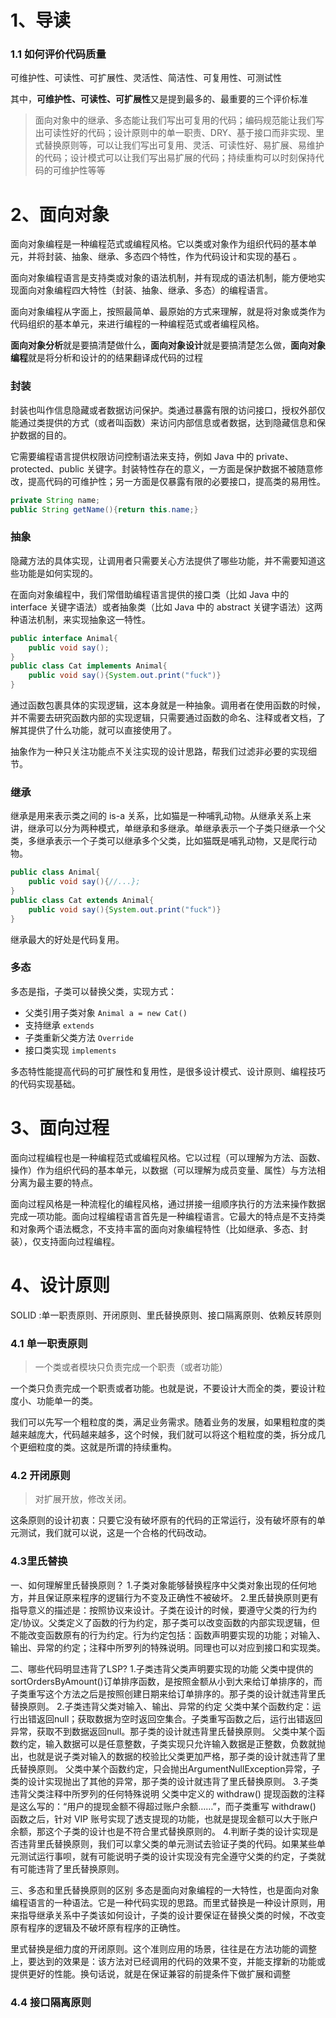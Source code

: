# 1、导读

### 1.1 如何评价代码质量

可维护性、可读性、可扩展性、灵活性、简洁性、可复用性、可测试性

其中，**可维护性、可读性、可扩展性**又是提到最多的、最重要的三个评价标准

> 面向对象中的继承、多态能让我们写出可复用的代码；编码规范能让我们写出可读性好的代码；设计原则中的单一职责、DRY、基于接口而非实现、里式替换原则等，可以让我们写出可复用、灵活、可读性好、易扩展、易维护的代码；设计模式可以让我们写出易扩展的代码；持续重构可以时刻保持代码的可维护性等等

# 2、面向对象

面向对象编程是一种编程范式或编程风格。它以类或对象作为组织代码的基本单元，并将封装、抽象、继承、多态四个特性，作为代码设计和实现的基石 。

面向对象编程语言是支持类或对象的语法机制，并有现成的语法机制，能方便地实现面向对象编程四大特性（封装、抽象、继承、多态）的编程语言。

面向对象编程从字面上，按照最简单、最原始的方式来理解，就是将对象或类作为代码组织的基本单元，来进行编程的一种编程范式或者编程风格。

**面向对象分析**就是要搞清楚做什么，**面向对象设计**就是要搞清楚怎么做，**面向对象编程**就是将分析和设计的的结果翻译成代码的过程

### 封装

封装也叫作信息隐藏或者数据访问保护。类通过暴露有限的访问接口，授权外部仅能通过类提供的方式（或者叫函数）来访问内部信息或者数据，达到隐藏信息和保护数据的目的。

它需要编程语言提供权限访问控制语法来支持，例如 Java 中的 private、protected、public 关键字。封装特性存在的意义，一方面是保护数据不被随意修改，提高代码的可维护性；另一方面是仅暴露有限的必要接口，提高类的易用性。

```java
private String name;
public String getName(){return this.name;}
```

### 抽象

隐藏方法的具体实现，让调用者只需要关心方法提供了哪些功能，并不需要知道这些功能是如何实现的。

在面向对象编程中，我们常借助编程语言提供的接口类（比如 Java 中的 interface 关键字语法）或者抽象类（比如 Java 中的 abstract 关键字语法）这两种语法机制，来实现抽象这一特性。

```java
public interface Animal{
    public void say();
}
public class Cat implements Animal{
    public void say(){System.out.print("fuck")}
}
```

通过函数包裹具体的实现逻辑，这本身就是一种抽象。调用者在使用函数的时候，并不需要去研究函数内部的实现逻辑，只需要通过函数的命名、注释或者文档，了解其提供了什么功能，就可以直接使用了。

抽象作为一种只关注功能点不关注实现的设计思路，帮我们过滤非必要的实现细节。

### 继承

继承是用来表示类之间的 is-a 关系，比如猫是一种哺乳动物。从继承关系上来讲，继承可以分为两种模式，单继承和多继承。单继承表示一个子类只继承一个父类，多继承表示一个子类可以继承多个父类，比如猫既是哺乳动物，又是爬行动物。

```java
public class Animal{
    public void say(){//...};
}
public class Cat extends Animal{
    public void say(){System.out.print("fuck")}
}
```

继承最大的好处是代码复用。

### 多态

多态是指，子类可以替换父类，实现方式：

- 父类引用子类对象 `Animal a = new Cat()`
- 支持继承 `extends`
- 子类重新父类方法 `Override`
- 接口类实现 `implements`

多态特性能提高代码的可扩展性和复用性，是很多设计模式、设计原则、编程技巧的代码实现基础。

# 3、面向过程

面向过程编程也是一种编程范式或编程风格。它以过程（可以理解为方法、函数、操作）作为组织代码的基本单元，以数据（可以理解为成员变量、属性）与方法相分离为最主要的特点。

面向过程风格是一种流程化的编程风格，通过拼接一组顺序执行的方法来操作数据完成一项功能。面向过程编程语言首先是一种编程语言。它最大的特点是不支持类和对象两个语法概念，不支持丰富的面向对象编程特性（比如继承、多态、封装），仅支持面向过程编程。

# 4、设计原则

SOLID :单一职责原则、开闭原则、里氏替换原则、接口隔离原则、依赖反转原则

### 4.1 单一职责原则

> 一个类或者模块只负责完成一个职责（或者功能）

一个类只负责完成一个职责或者功能。也就是说，不要设计大而全的类，要设计粒度小、功能单一的类。

我们可以先写一个粗粒度的类，满足业务需求。随着业务的发展，如果粗粒度的类越来越庞大，代码越来越多，这个时候，我们就可以将这个粗粒度的类，拆分成几个更细粒度的类。这就是所谓的持续重构。

### 4.2 开闭原则

> 对扩展开放，修改关闭。

这条原则的设计初衷：只要它没有破坏原有的代码的正常运行，没有破坏原有的单元测试，我们就可以说，这是一个合格的代码改动。

### 4.3里氏替换

一、如何理解里氏替换原则？
1.子类对象能够替换程序中父类对象出现的任何地方，并且保证原来程序的逻辑行为不变及正确性不被破坏。
2.里氏替换原则更有指导意义的描述是：按照协议来设计。子类在设计的时候，要遵守父类的行为约定/协议。父类定义了函数的行为约定，那子类可以改变函数的内部实现逻辑，但不能改变函数原有的行为约定。行为约定包括：函数声明要实现的功能；对输入、输出、异常的约定；注释中所罗列的特殊说明。同理也可以对应到接口和实现类。

二、哪些代码明显违背了LSP?
1.子类违背父类声明要实现的功能
父类中提供的sortOrdersByAmount()订单排序函数，是按照金额从小到大来给订单排序的，而子类重写这个方法之后是按照创建日期来给订单排序的。那子类的设计就违背里氏替换原则。
2.子类违背父类对输入、输出、异常的约定
父类中某个函数约定：运行出错返回null；获取数据为空时返回空集合。子类重写函数之后，运行出错返回异常，获取不到数据返回null。那子类的设计就违背里氏替换原则。
父类中某个函数约定，输入数据可以是任意整数，子类实现只允许输入数据是正整数，负数就抛出，也就是说子类对输入的数据的校验比父类更加严格，那子类的设计就违背了里氏替换原则。
父类中某个函数约定，只会抛出ArgumentNullException异常，子类的设计实现抛出了其他的异常，那子类的设计就违背了里氏替换原则。
3.子类违背父类注释中所罗列的任何特殊说明
父类中定义的 withdraw() 提现函数的注释是这么写的：“用户的提现金额不得超过账户余额……”，而子类重写 withdraw() 函数之后，针对 VIP 账号实现了透支提现的功能，也就是提现金额可以大于账户余额，那这个子类的设计也是不符合里式替换原则的。
4.判断子类的设计实现是否违背里氏替换原则，我们可以拿父类的单元测试去验证子类的代码。如果某些单元测试运行事呗，就有可能说明子类的设计实现没有完全遵守父类的约定，子类就有可能违背了里氏替换原则。

三、多态和里氏替换原则的区别
多态是面向对象编程的一大特性，也是面向对象编程语言的一种语法。它是一种代码实现的思路。而里式替换是一种设计原则，用来指导继承关系中子类该如何设计，子类的设计要保证在替换父类的时候，不改变原有程序的逻辑及不破坏原有程序的正确性。

里式替换是细力度的开闭原则。这个准则应用的场景，往往是在方法功能的调整上，要达到的效果是：该方法对已经调用的代码的效果不变，并能支撑新的功能或提供更好的性能。换句话说，就是在保证兼容的前提条件下做扩展和调整

### 4.4 接口隔离原则
